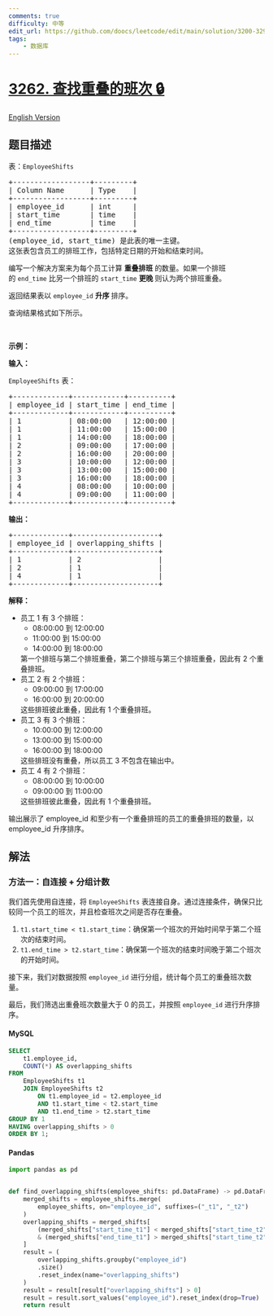 ```yaml
---
comments: true
difficulty: 中等
edit_url: https://github.com/doocs/leetcode/edit/main/solution/3200-3299/3262.Find%20Overlapping%20Shifts/README.md
tags:
    - 数据库
---
```


<!-- problem:start -->

# [3262. 查找重叠的班次 🔒](https://leetcode.cn/problems/find-overlapping-shifts)

[English Version](/solution/3200-3299/3262.Find%20Overlapping%20Shifts/README_EN.md)

## 题目描述

<!-- description:start -->

<p>表：<code>EmployeeShifts</code></p>

<pre>
+------------------+---------+
| Column Name      | Type    |
+------------------+---------+
| employee_id      | int     |
| start_time       | time    |
| end_time         | time    |
+------------------+---------+
(employee_id, start_time) 是此表的唯一主键。
这张表包含员工的排班工作，包括特定日期的开始和结束时间。
</pre>

<p>编写一个解决方案来为每个员工计算&nbsp;<strong>重叠排班</strong>&nbsp;的数量。如果一个排班的&nbsp;<code>end_time</code>&nbsp;比另一个排班的&nbsp;<code>start_time</code>&nbsp;<strong>更晚&nbsp;</strong>则认为两个排班重叠。</p>

<p>返回结果表以&nbsp;<code>employee_id</code> <strong>升序&nbsp;</strong>排序。</p>

<p>查询结果格式如下所示。</p>

<p>&nbsp;</p>

<p><b>示例：</b></p>

<div class="example-block">
<p><strong>输入：</strong></p>

<p><code>EmployeeShifts</code> 表：</p>

<pre class="example-io">
+-------------+------------+----------+
| employee_id | start_time | end_time |
+-------------+------------+----------+
| 1           | 08:00:00   | 12:00:00 |
| 1           | 11:00:00   | 15:00:00 |
| 1           | 14:00:00   | 18:00:00 |
| 2           | 09:00:00   | 17:00:00 |
| 2           | 16:00:00   | 20:00:00 |
| 3           | 10:00:00   | 12:00:00 |
| 3           | 13:00:00   | 15:00:00 |
| 3           | 16:00:00   | 18:00:00 |
| 4           | 08:00:00   | 10:00:00 |
| 4           | 09:00:00   | 11:00:00 |
+-------------+------------+----------+
</pre>

<p><strong>输出：</strong></p>

<pre class="example-io">
+-------------+--------------------+
| employee_id | overlapping_shifts |
+-------------+--------------------+
| 1           | 2                  |
| 2           | 1                  |
| 4           | 1                  |
+-------------+--------------------+
</pre>

<p><strong>解释：</strong></p>

<ul>
	<li>员工 1 有 3 个排班：
	<ul>
		<li>08:00:00 到 12:00:00</li>
		<li>11:00:00 到 15:00:00</li>
		<li>14:00:00 到 18:00:00</li>
	</ul>
	第一个排班与第二个排班重叠，第二个排班与第三个排班重叠，因此有 2&nbsp;个重叠排班。</li>
	<li>员工 2&nbsp;有 2 个排班：
	<ul>
		<li>09:00:00 到 17:00:00</li>
		<li>16:00:00 到 20:00:00</li>
	</ul>
	这些排班彼此重叠，因此有 1 个重叠排班。</li>
	<li>员工 3 有 3 个排班：
	<ul>
		<li>10:00:00 到 12:00:00</li>
		<li>13:00:00 到 15:00:00</li>
		<li>16:00:00 到 18:00:00</li>
	</ul>
	这些排班没有重叠，所以员工 3 不包含在输出中。</li>
	<li>员工 4 有 2 个排班：
	<ul>
		<li>08:00:00 到 10:00:00</li>
		<li>09:00:00 到 11:00:00</li>
	</ul>
	这些排班彼此重叠，因此有 1 个重叠排班。</li>
</ul>

<p>输出展示了 employee_id 和至少有一个重叠排班的员工的重叠排班的数量，以 employee_id 升序排序。</p>
</div>

<!-- description:end -->

## 解法

<!-- solution:start -->

### 方法一：自连接 + 分组计数

我们首先使用自连接，将 `EmployeeShifts` 表连接自身。通过连接条件，确保只比较同一个员工的班次，并且检查班次之间是否存在重叠。

1. `t1.start_time < t1.start_time`：确保第一个班次的开始时间早于第二个班次的结束时间。
1. `t1.end_time > t2.start_time`：确保第一个班次的结束时间晚于第二个班次的开始时间。

接下来，我们对数据按照 `employee_id` 进行分组，统计每个员工的重叠班次数量。

最后，我们筛选出重叠班次数量大于 $0$ 的员工，并按照 `employee_id` 进行升序排序。

<!-- tabs:start -->

#### MySQL

```sql
SELECT
    t1.employee_id,
    COUNT(*) AS overlapping_shifts
FROM
    EmployeeShifts t1
    JOIN EmployeeShifts t2
        ON t1.employee_id = t2.employee_id
        AND t1.start_time < t2.start_time
        AND t1.end_time > t2.start_time
GROUP BY 1
HAVING overlapping_shifts > 0
ORDER BY 1;
```

#### Pandas

```python
import pandas as pd


def find_overlapping_shifts(employee_shifts: pd.DataFrame) -> pd.DataFrame:
    merged_shifts = employee_shifts.merge(
        employee_shifts, on="employee_id", suffixes=("_t1", "_t2")
    )
    overlapping_shifts = merged_shifts[
        (merged_shifts["start_time_t1"] < merged_shifts["start_time_t2"])
        & (merged_shifts["end_time_t1"] > merged_shifts["start_time_t2"])
    ]
    result = (
        overlapping_shifts.groupby("employee_id")
        .size()
        .reset_index(name="overlapping_shifts")
    )
    result = result[result["overlapping_shifts"] > 0]
    result = result.sort_values("employee_id").reset_index(drop=True)
    return result
```

<!-- tabs:end -->

<!-- solution:end -->

<!-- problem:end -->
